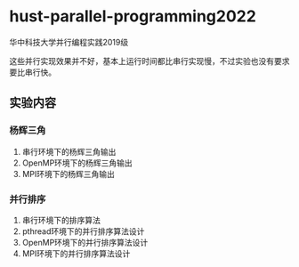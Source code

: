 # hust-parallel-programming2022
华中科技大学并行编程实践2019级

这些并行实现效果并不好，基本上运行时间都比串行实现慢，不过实验也没有要求要比串行快。

## 实验内容
### 杨辉三角
1. 串行环境下的杨辉三角输出
2. OpenMP环境下的杨辉三角输出
3. MPI环境下的杨辉三角输出
### 并行排序
1. 串行环境下的排序算法
2. pthread环境下的并行排序算法设计
3. OpenMP环境下的并行排序算法设计
4. MPI环境下的并行排序算法设计